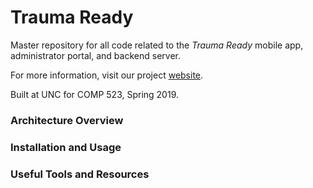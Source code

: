 # Trauma Ready

Master repository for all code related to the *Trauma Ready* mobile app, administrator portal, and backend server. 

For more information, visit our project [website](https://comp523-trauma-ready.github.io).

Built at UNC for COMP 523, Spring 2019. 

### Architecture Overview


### Installation and Usage


### Useful Tools and Resources





